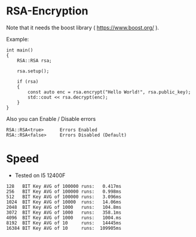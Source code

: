 # RSA-Encryption

Note that it needs the boost library ( https://www.boost.org/ ).

Example:
```
int main()
{
    RSA::RSA rsa;
    
    rsa.setup();
    
    if (rsa)
    {
        const auto enc = rsa.encrypt("Hello World!", rsa.public_key);
        std::cout << rsa.decrypt(enc);
    }
}
```

Also you can Enable / Disable errors
```
RSA::RSA<true>      Errors Enabled
RSA::RSA<false>     Errors Disabled (Default)
```

# Speed

* Tested on I5 12400F

```
128   BIT Key AVG of 100000 runs:   0.417ms
256   BIT Key AVG of 100000 runs:   0.998ms
512   BIT Key AVG of 100000 runs:   3.096ms
1024  BIT Key AVG of 10000  runs:   14.06ms
2048  BIT Key AVG of 1000   runs:   104.8ms
3072  BIT Key AVG of 1000   runs:   358.1ms
4096  BIT Key AVG of 1000   runs:   1004.ms
8192  BIT Key AVG of 10     runs:   14445ms 
16384 BIT Key AVG of 10     runs:  109905ms
```


